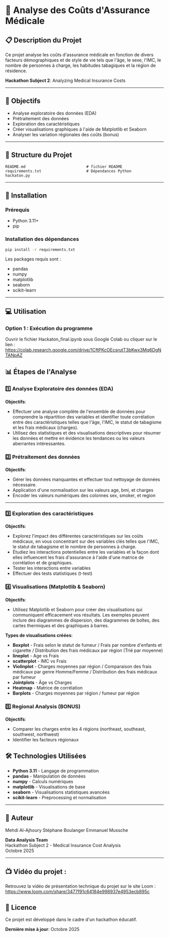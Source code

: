 # 🏥 Analyse des Coûts d'Assurance Médicale

## 📋 Description du Projet

Ce projet analyse les coûts d'assurance médicale en fonction de divers facteurs démographiques et de style de vie tels que l'âge, le sexe, l'IMC, le nombre de personnes à charge, les habitudes tabagiques et la région de résidence.

**Hackathon Subject 2**: Analyzing Medical Insurance Costs

---

## 🎯 Objectifs

- Analyse exploratoire des données (EDA)
- Prétraitement des données
- Exploration des caractéristiques
- Créer visualisations graphiques à l'aide de Matplotlib et Seaborn
- Analyser les variation régionales des coûts (bonus)

---

## 📁 Structure du Projet

```
README.md                           # fichier README
requirements.txt                    # Dépendances Python
hackaton.py                         
```

---

## 🚀 Installation

### Prérequis

- Python 3.11+
- pip

### Installation des dépendances

```bash
pip install -r requirements.txt
```

Les packages requis sont :
- pandas
- numpy
- matplotlib
- seaborn
- scikit-learn

---

## 💻 Utilisation

### Option 1 : Exécution du programme


Ouvrir le fichier Hackaton_final.ipynb sous Google Colab ou cliquer sur le lien : https://colab.research.google.com/drive/1CftPKcOEcsrutT3bKwx3Mq6DgNTANpAZ


## 📊 Étapes de l'Analyse

### 1️⃣ Analyse Exploratoire des données (EDA)


**Objectifs**:
- Effectuer une analyse complète de l'ensemble de données pour comprendre la répartition des variables et identifier toute corrélation entre des caractéristiques telles que l'âge, l'IMC, le statut de tabagisme et les frais médicaux (charges).
- Utilisez des statistiques et des visualisations descriptives pour résumer les données et mettre en évidence les tendances ou les valeurs aberrantes intéressantes.


### 2️⃣ Prétraitement des données

**Objectifs**:

- Gérer les données manquantes et effectuer tout nettoyage de données nécessaire.
- Application d'une normalisation sur les valeurs age, bmi, et charges
- Encoder les valeurs numériques des colonnes sex, smoker, et region

---

### 3️⃣ Exploration des caractéristiques

**Objectifs**:
- Explorez l'impact des différentes caractéristiques sur les coûts médicaux, en vous concentrant sur des variables clés telles que l'IMC, le statut de tabagisme et le nombre de personnes à charge.
- Étudiez les interactions potentielles entre les variables et la façon dont elles influencent les frais d'assurance à l'aide d'une matrice de corrélation et de graphiques.
- Tester les interactions entre variables
- Effectuer des tests statistiques (t-test)


### 4️⃣ Visualisations (Matplotlib & Seaborn)


**Objectifs**:
- Utilisez Matplotlib et Seaborn pour créer des visualisations qui communiquent efficacement vos résultats. Les exemples peuvent inclure des diagrammes de dispersion, des diagrammes de boîtes, des cartes thermiques et des graphiques à barres.

**Types de visualisations créées**:
- **Boxplot** - Frais selon le statut de fumeur / Frais par nombre d'enfants et cigarette / Distribution des frais médicaux par région (Trié par moyenne)
- **lineplot** - Age vs Frais
- **scatterplot** - IMC vs Frais
- **Violinplot** - Charges moyennes par région / Comparaison des frais médicaux par genre Homme/Femme /  Distribution des frais médicaux par fumeur
- **Jointplots** - Âge vs Charges
- **Heatmap** - Matrice de corrélation
- **Barplots** - Charges moyennes par région / fumeur par région


### 5️⃣ Regional Analysis (BONUS)


**Objectifs**:
- Comparer les charges entre les 4 régions (northeast, southeast, southwest, northwest)
- Identifier les facteurs régionaux


## 🛠️ Technologies Utilisées

- **Python 3.11** - Langage de programmation
- **pandas** - Manipulation de données
- **numpy** - Calculs numériques
- **matplotlib** - Visualisations de base
- **seaborn** - Visualisations statistiques avancées
- **scikit-learn** - Preprocessing et normalisation

---

## 👥 Auteur

Mehdi Al-Ajhoury
Stéphane Boulanger
Emmanuel Mussche

**Data Analysis Team**  
Hackathon Subject 2 - Medical Insurance Cost Analysis  
Octobre 2025

---

## 📺 Vidéo du projet :

Retrouvez la vidéo de présentation technique du projet sur le site Loom : https://www.loom.com/share/3477f91c64184e998937e4953ecb895c

## 📄 Licence

Ce projet est développé dans le cadre d'un hackathon éducatif.

**Dernière mise à jour**: Octobre 2025

